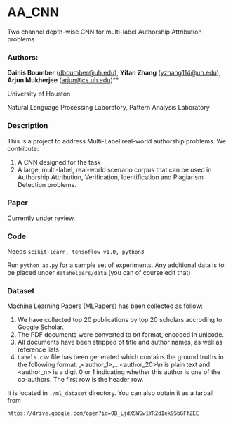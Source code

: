# AA_CNN
Two channel depth-wise CNN for multi-label Authorship Attribution problems

### Authors: 

**Dainis Boumber** (dboumber@uh.edu),
**Yifan Zhang** (yzhang114@uh.edu),
**Arjun Mukherjee** (arjun@cs.uh.edu)**

University of Houston

Natural Language Processing Laboratory,
Pattern Analysis Laboratory
 

### Description

This is a project to address Multi-Label real-world authorship problems. We contribute:
1. A CNN designed for the task 
2. A large, multi-label, real-world scenario corpus that can be used in Authorship Attribution, Verification, Identification and Plagiarism Detection problems.

### Paper

Currently under review.

### Code

Needs `scikit-learn, tensoflow v1.0, python3` 

Run `python aa.py` for a sample set of experiments. 
Any additional data is to be placed under `datahelpers/data` (you can of course edit that) 

### Dataset

Machine Learning Papers (MLPapers) has been collected as follow:
1. We have collected top 20 publications by top 20 scholars accroding to Google Scholar. 
2. The PDF documents were converted to txt format, encoded in unicode.
3. All documents have been stripped of title and author names, as well as reference lists
4. `Labels.csv` file has been generated which contains the ground truths in the following format: <filename>,<author_1>,<author2>...<author_20>\n
 <filename> is plain text and <author_n> is a digit 0 or 1 indicating whether this author is one of the co-authors. The first row is the header row.

It is located in `./ml_dataset` directory. You can also obtain it as a tarball from

`https://drive.google.com/open?id=0B_LjdXSWGw1YR2dIek95bGFfZEE`



